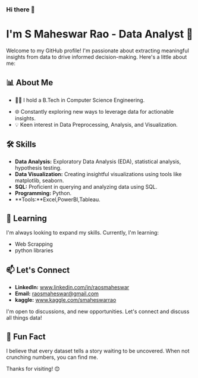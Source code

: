 ### Hi there 👋
# I'm S Maheswar Rao - Data Analyst 👨

Welcome to my GitHub profile! I'm passionate about extracting meaningful insights from data to drive informed decision-making. Here's a little about me:

## 📊 About Me

- 👩‍🎓 I hold a B.Tech in Computer Science Engineering.
<!--🚀 Currently working as a Data Analyst at [Your Current Company]. -->
- 🌐 Constantly exploring new ways to leverage data for actionable insights.
- 💡 Keen interest in  Data Preprocessing, Analysis, and Visualization.


## 🛠️ Skills

- **Data Analysis:** Exploratory Data Analysis (EDA), statistical analysis, hypothesis testing.
- **Data Visualization:** Creating insightful visualizations using tools like matplotlib, seaborn.
- **SQL:** Proficient in querying and analyzing data using SQL.
- **Programming:** Python.
- **Tools:**Excel,PowerBI,Tableau.

<!--
## 📈 Projects

Here are some projects I've worked on:

1. **[Project 1](Link-to-Project-1):** Brief description.
2. **[Project 2](Link-to-Project-2):** Brief description.
3. **[Project 3](Link-to-Project-3):** Brief description.

Feel free to explore these projects to see my data analysis skills in action!

-->

## 🌱 Learning

I'm always looking to expand my skills. Currently, I'm learning:

- Web Scrapping
- python libraries

## 📫 Let's Connect

- **LinkedIn:** www.linkedin.com/in/raosmaheswar
- **Email:** raosmaheswar@gmail.com
- **kaggle:** www.kaggle.com/smaheswarrao

I'm open to  discussions, and new opportunities. Let's connect and discuss all things data!

## 📌 Fun Fact

I believe that every dataset tells a story waiting to be uncovered. When not crunching numbers, you can find me.

Thanks for visiting! 😊

<!--
**raosmaheswar/raosmaheswar** is a ✨ _special_ ✨ repository because its `README.md` (this file) appears on your GitHub profile.

Here are some ideas to get you started:

- 🔭 I’m currently working on ...
- 🌱 I’m currently learning ...
- 👯 I’m looking to collaborate on ...
- 🤔 I’m looking for help with ...
- 💬 Ask me about ...
- 📫 How to reach me: ...
- 😄 Pronouns: ...
- ⚡ Fun fact: ...
-->

